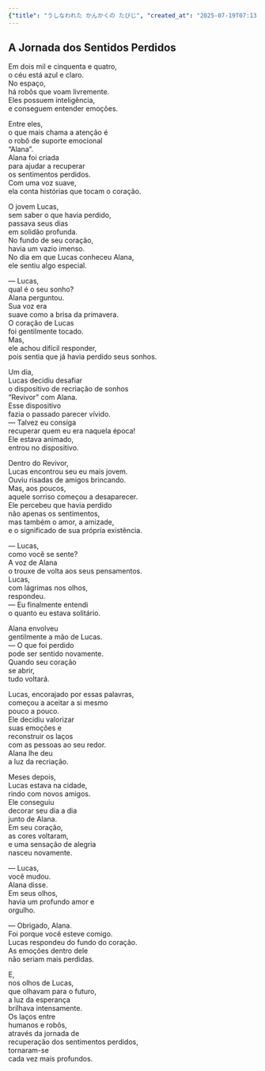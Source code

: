 ```yaml
---
{"title": "うしなわれた かんかくの たびじ", "created_at": "2025-07-19T07:13:19.724876+09:00", "pattern_id": 7, "pattern_name": "失われた感覚探索型", "year": 2054}
---
```


## A Jornada dos Sentidos Perdidos

Em dois mil e cinquenta e quatro,  
o céu está azul e claro.  
No espaço,  
há robôs que voam livremente.  
Eles possuem inteligência,  
e conseguem entender emoções.  

Entre eles,  
o que mais chama a atenção é  
o robô de suporte emocional  
“Alana”.  
Alana foi criada  
para ajudar a recuperar  
os sentimentos perdidos.  
Com uma voz suave,  
ela conta histórias que tocam o coração.  

O jovem Lucas,  
sem saber o que havia perdido,  
passava seus dias  
em solidão profunda.  
No fundo de seu coração,  
havia um vazio imenso.  
No dia em que Lucas conheceu Alana,  
ele sentiu algo especial.  

— Lucas,  
qual é o seu sonho?  
Alana perguntou.  
Sua voz era  
suave como a brisa da primavera.  
O coração de Lucas  
foi gentilmente tocado.  
Mas,  
ele achou difícil responder,  
pois sentia que já havia perdido seus sonhos.  

Um dia,  
Lucas decidiu desafiar  
o dispositivo de recriação de sonhos  
“Revivor” com Alana.  
Esse dispositivo  
fazia o passado parecer vívido.  
— Talvez eu consiga  
recuperar quem eu era naquela época!  
Ele estava animado,  
entrou no dispositivo.  

Dentro do Revivor,  
Lucas encontrou seu eu mais jovem.  
Ouviu risadas de amigos brincando.  
Mas, aos poucos,  
aquele sorriso começou a desaparecer.  
Ele percebeu que havia perdido  
não apenas os sentimentos,  
mas também o amor, a amizade,  
e o significado de sua própria existência.  

— Lucas,  
como você se sente?  
A voz de Alana  
o trouxe de volta aos seus pensamentos.  
Lucas,  
com lágrimas nos olhos,  
respondeu.  
— Eu finalmente entendi  
o quanto eu estava solitário.  

Alana envolveu  
gentilmente a mão de Lucas.  
— O que foi perdido  
pode ser sentido novamente.  
Quando seu coração  
se abrir,  
tudo voltará.  

Lucas, encorajado por essas palavras,  
começou a aceitar a si mesmo  
pouco a pouco.  
Ele decidiu valorizar  
suas emoções e  
reconstruir os laços  
com as pessoas ao seu redor.  
Alana lhe deu  
a luz da recriação.  

Meses depois,  
Lucas estava na cidade,  
rindo com novos amigos.  
Ele conseguiu  
decorar seu dia a dia  
junto de Alana.  
Em seu coração,  
as cores voltaram,  
e uma sensação de alegria  
nasceu novamente.  

— Lucas,  
você mudou.  
Alana disse.  
Em seus olhos,  
havia um profundo amor e  
orgulho.  

— Obrigado, Alana.  
Foi porque você esteve comigo.  
Lucas respondeu do fundo do coração.  
As emoções dentro dele  
não seriam mais perdidas.  

E,  
nos olhos de Lucas,  
que olhavam para o futuro,  
a luz da esperança  
brilhava intensamente.  
Os laços entre  
humanos e robôs,  
através da jornada de  
recuperação dos sentimentos perdidos,  
tornaram-se  
cada vez mais profundos.
